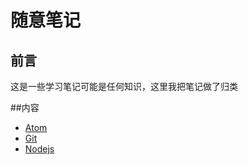 # 随意笔记

## 前言
这是一些学习笔记可能是任何知识，这里我把笔记做了归类

##内容
* [Atom](atom/readme.md)
* [Git](git/readme.md)
* [Nodejs](Nodejs/readme.md)
